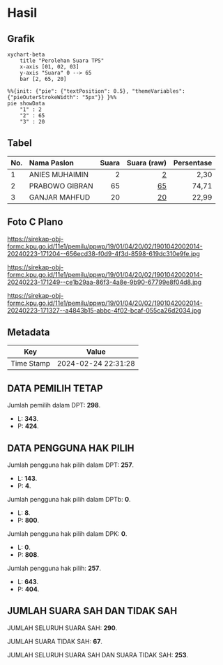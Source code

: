 # Hasil

## Grafik

```mermaid
xychart-beta
    title "Perolehan Suara TPS"
    x-axis [01, 02, 03]
    y-axis "Suara" 0 --> 65
    bar [2, 65, 20]
```

```mermaid
%%{init: {"pie": {"textPosition": 0.5}, "themeVariables": {"pieOuterStrokeWidth": "5px"}} }%%
pie showData
    "1" : 2
    "2" : 65
    "3" : 20
```

## Tabel

| No. | Nama Paslon    | Suara | Suara (raw) | Persentase |
|:--- |:-------------- | -----:| -----------:| ----------:|
| 1   | ANIES MUHAIMIN | 2     | [2][p-1]    | 2,30       |
| 2   | PRABOWO GIBRAN | 65    | [65][p-2]   | 74,71      |
| 3   | GANJAR MAHFUD  | 20    | [20][p-3]   | 22,99      |


[p-1]: https://github.com/gigit-pemilu/pemilu-2024-19-kepulauan-bangka-belitung/blob/main/pilpres/hitung-suara/sub/19-kepulauan-bangka-belitung/sub/01-bangka/sub/04-mendo-barat/sub/2002-penagan/sub/014-tps/sub/paslon-1.txt
[p-2]: https://github.com/gigit-pemilu/pemilu-2024-19-kepulauan-bangka-belitung/blob/main/pilpres/hitung-suara/sub/19-kepulauan-bangka-belitung/sub/01-bangka/sub/04-mendo-barat/sub/2002-penagan/sub/014-tps/sub/paslon-2.txt
[p-3]: https://github.com/gigit-pemilu/pemilu-2024-19-kepulauan-bangka-belitung/blob/main/pilpres/hitung-suara/sub/19-kepulauan-bangka-belitung/sub/01-bangka/sub/04-mendo-barat/sub/2002-penagan/sub/014-tps/sub/paslon-3.txt

## Foto C Plano

https://sirekap-obj-formc.kpu.go.id/11e1/pemilu/ppwp/19/01/04/20/02/1901042002014-20240223-171204--656ecd38-f0d9-4f3d-8598-619dc310e9fe.jpg

https://sirekap-obj-formc.kpu.go.id/11e1/pemilu/ppwp/19/01/04/20/02/1901042002014-20240223-171249--ce1b29aa-86f3-4a8e-9b90-67799e8f04d8.jpg

https://sirekap-obj-formc.kpu.go.id/11e1/pemilu/ppwp/19/01/04/20/02/1901042002014-20240223-171327--a4843b15-abbc-4f02-bcaf-055ca26d2034.jpg


## Metadata

| Key        | Value               |
| ---------- | ------------------- |
| Time Stamp | 2024-02-24 22:31:28 |


## DATA PEMILIH TETAP

Jumlah pemilih dalam DPT: **298**.
 * L: **343**.
 * P: **424**.

## DATA PENGGUNA HAK PILIH

Jumlah pengguna hak pilih dalam DPT: **257**.
 * L: **143**.
 * P: **4**.

Jumlah pengguna hak pilih dalam DPTb: **0**.
 * L: **8**.
 * P: **800**.

Jumlah pengguna hak pilih dalam DPK: **0**.
 * L: **0**.
 * P: **808**.

Jumlah pengguna hak pilih: **257**.
 * L: **643**.
 * P: **404**.

## JUMLAH SUARA SAH DAN TIDAK SAH

JUMLAH SELURUH SUARA SAH: **290**.

JUMLAH SUARA TIDAK SAH: **67**.

JUMLAH SELURUH SUARA SAH DAN SUARA TIDAK SAH: **253**.


